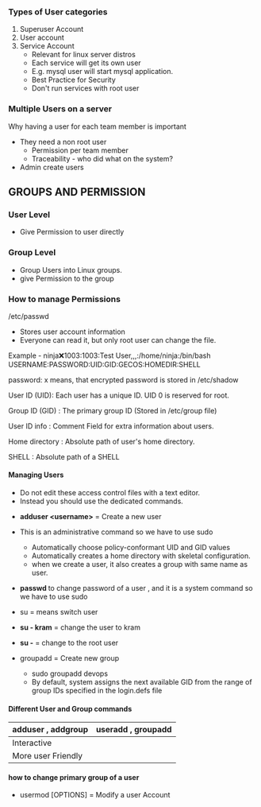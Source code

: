 ### Types of User categories

1. Superuser Account
2. User account
3. Service Account
   - Relevant for linux server distros
   - Each service will get its own user
   - E.g. mysql user will start mysql application.
   - Best Practice for Security
   - Don't run services with root user

### Multiple Users on a server

Why having a user for each team member is important

- They need a non root user
  - Permission per team member
  - Traceability - who did what on the system?
- Admin create users

## GROUPS AND PERMISSION

### User Level

- Give Permission to user directly

### Group Level

- Group Users into Linux groups.
- give Permission to the group

### How to manage Permissions

/etc/passwd

- Stores user account information
- Everyone can read it, but only root user can change the file.

Example - ninja:x:1003:1003:Test User,,,:/home/ninja:/bin/bash
USERNAME:PASSWORD:UID:GID:GECOS:HOMEDIR:SHELL

password: x means, that encrypted password is stored in /etc/shadow

User ID (UID): Each user has a unique ID. UID 0 is reserved for root.

Group ID (GID) : The primary group ID (Stored in /etc/group file)

User ID info : Comment Field for extra information about users.

Home directory : Absolute path of user's home directory.

SHELL : Absolute path of a SHELL

#### Managing Users

- Do not edit these access control files with a text editor.
- Instead you should use the dedicated commands.

* **adduser \<username\>** = Create a new user
* This is an administrative command so we have to use sudo

  - Automatically choose policy-conformant UID and GID values
  - Automatically creates a home directory with skeletal configuration.
  - when we create a user, it also creates a group with same name as user.

* **passwd <username>** to change password of a user , and it is a system command so we have to use sudo

* su = means switch user

* **su - kram** = change the user to kram
* **su -** = change to the root user

* groupadd <groupname> = Create new group
  - sudo groupadd devops
  - By default, system assigns the next available GID from the range of group IDs specified in the login.defs file

#### Different User and Group commands

| adduser , addgroup | useradd , groupadd |
| ------------------ | ------------------ |
| Interactive        |                    |
| More user Friendly |                    |

#### how to change primary group of a user

- usermod [OPTIONS] <username> = Modify a user Account
